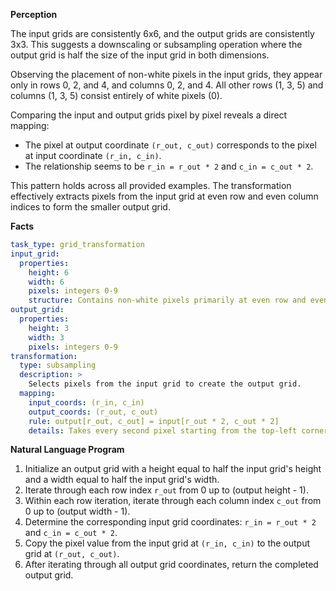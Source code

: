 **Perception**

The input grids are consistently 6x6, and the output grids are consistently 3x3. This suggests a downscaling or subsampling operation where the output grid is half the size of the input grid in both dimensions.

Observing the placement of non-white pixels in the input grids, they appear only in rows 0, 2, and 4, and columns 0, 2, and 4. All other rows (1, 3, 5) and columns (1, 3, 5) consist entirely of white pixels (0).

Comparing the input and output grids pixel by pixel reveals a direct mapping:
- The pixel at output coordinate `(r_out, c_out)` corresponds to the pixel at input coordinate `(r_in, c_in)`.
- The relationship seems to be `r_in = r_out * 2` and `c_in = c_out * 2`.

This pattern holds across all provided examples. The transformation effectively extracts pixels from the input grid at even row and even column indices to form the smaller output grid.

**Facts**


```yaml
task_type: grid_transformation
input_grid:
  properties:
    height: 6
    width: 6
    pixels: integers 0-9
    structure: Contains non-white pixels primarily at even row and even column indices. Rows and columns with odd indices are typically white.
output_grid:
  properties:
    height: 3
    width: 3
    pixels: integers 0-9
transformation:
  type: subsampling
  description: >
    Selects pixels from the input grid to create the output grid.
  mapping:
    input_coords: (r_in, c_in)
    output_coords: (r_out, c_out)
    rule: output[r_out, c_out] = input[r_out * 2, c_out * 2]
    details: Takes every second pixel starting from the top-left corner (0,0) along both rows and columns.
```


**Natural Language Program**

1.  Initialize an output grid with a height equal to half the input grid's height and a width equal to half the input grid's width.
2.  Iterate through each row index `r_out` from 0 up to (output height - 1).
3.  Within each row iteration, iterate through each column index `c_out` from 0 up to (output width - 1).
4.  Determine the corresponding input grid coordinates: `r_in = r_out * 2` and `c_in = c_out * 2`.
5.  Copy the pixel value from the input grid at `(r_in, c_in)` to the output grid at `(r_out, c_out)`.
6.  After iterating through all output grid coordinates, return the completed output grid.